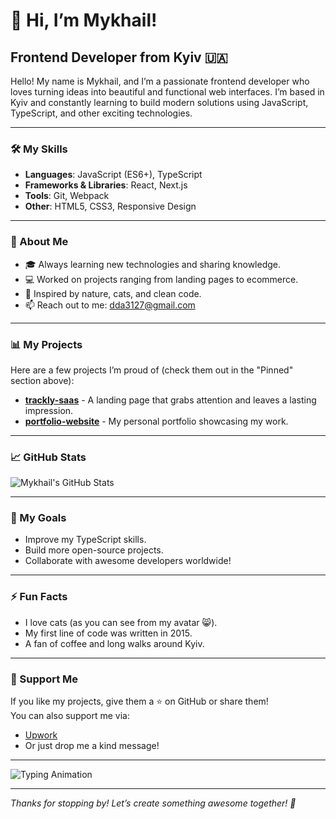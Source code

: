 # 👋 Hi, I’m Mykhail!  
## Frontend Developer from Kyiv 🇺🇦 

Hello! My name is Mykhail, and I’m a passionate frontend developer who loves turning ideas into beautiful and functional web interfaces. I’m based in Kyiv and constantly learning to build modern solutions using JavaScript, TypeScript, and other exciting technologies.

---

### 🛠️ My Skills  
- **Languages**: JavaScript (ES6+), TypeScript  
- **Frameworks & Libraries**: React, Next.js  
- **Tools**: Git, Webpack
- **Other**: HTML5, CSS3, Responsive Design  

---

### 🌟 About Me  
- 🎓 Always learning new technologies and sharing knowledge.  
- 💻 Worked on projects ranging from landing pages to ecommerce.  
- 🌱 Inspired by nature, cats, and clean code.  
- 📫 Reach out to me: [dda3127@gmail.com](mailto:dda3127@gmail.com)  

---

### 📊 My Projects  
Here are a few projects I’m proud of (check them out in the "Pinned" section above):  
- **[trackly-saas](https://github.com/mykhail-druz/trackly-saas)** - A landing page that grabs attention and leaves a lasting impression.  
- **[portfolio-website](https://github.com/mykhail-druz/portfolio-website)** - My personal portfolio showcasing my work.  

---

### 📈 GitHub Stats  
![Mykhail's GitHub Stats](https://github-readme-stats.vercel.app/api?username=mykhail-druz&show_icons=true&theme=dark)  

---

### 🎯 My Goals  
- Improve my TypeScript skills.  
- Build more open-source projects.  
- Collaborate with awesome developers worldwide!  

---

### ⚡ Fun Facts  
- I love cats (as you can see from my avatar 😸).  
- My first line of code was written in 2015.  
- A fan of coffee and long walks around Kyiv.  

---

### 📌 Support Me  
If you like my projects, give them a ⭐ on GitHub or share them!  
You can also support me via:  
- [Upwork]([https://www.upwork.com/freelancers/~016ee239e423c4b7b7?viewMode=1](https://www.upwork.com/freelancers/~016ee239ce423c4bb7?mp_source=share))  
- Or just drop me a kind message!

---

![Typing Animation](https://media.giphy.com/media/78XCFBGOlS6keY1Bil/giphy.gif)

---

*Thanks for stopping by! Let’s create something awesome together! 🚀*  

